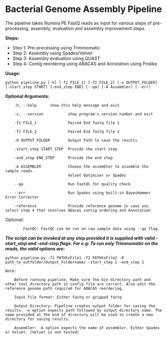 # Bacterial Genome Assembly Pipeline

The pipeline takes Illumina PE FastQ reads as input for various steps of pre-processing, assembly, evaluation and assembly improvement steps.

**Steps:**
    
- Steo 1: Pre-processing using Trimmomatic
- Step 2: Assembly using Spades/Velvet
- Step 3: Assembly evaluation using QUAST
- Step 4: Contig reordering using ABACAS and Annotation using Prokka

**Usage:** 

```
python pipeline.py [-h] [-f1 FILE_1] [-f2 FILE_2] [-o OUTPUT_FOLDER] [-start_step START] [-end_step END] [--qa] [-A Assembler] [--err]
```

**Optional Arguments:**

        -h, --help		show this help message and exit
        
        -v, --version         	show program's version number and exit
        
        -f1 FILE_1            	Paired End fastq file 1
        
        -f2 FILE_2            	Paired End fastq file 2
        
        -O OUTPUT_FOLDER        Output Path to save the results
        
        -start_step START_STEP  Provide the start step
        
        -end_step END_STEP    	Provide the end step
        
        -A ASSEMBLER          	Choose the assembler to assemble the sample reads.
                                Velvet Optimiser or Spades
                                
        --qa                  	Run FastQC for quality check
        
        --err                   Run Spades using built-in BayesHammer Error Corrector
        
        -reference              Provide reference genome in case you select step 4 that involves Abacas contig ordering and Annotation

   Optional:
            
            FastQC: FastQC can be run on raw sample data using --qa flag.
        	

***The script can be invoked at any step provided it is supplied with valid -start_step and -end-step flags. For e.g: To run only Trimmomatic on the reads, the valid options are:***

    python pipeline.py -f1 PATHtoFile1 -f2 PATHtoFile2 -O path_to_outfolder/Output_Foldername/ -start_step 1 -end_step 1

    Note:

        Before running pipeline, Make sure the bin directory path and other tool directory path in config file are correct. Also edit the reference genome path required for ABACAS reordering.
        
        Input file format: Either fastq or gzipped fastq
        
        Output Directory: Pipeline creates output folder for saving the results. -o option expects path followed by output directory name. The name provided at the end of directory will be used to create a new directory for saving results.
        
        Assembler: -A option expects the name of assembler. Either Spades or Velvet. (Velvet is not tested)
        
         
    

